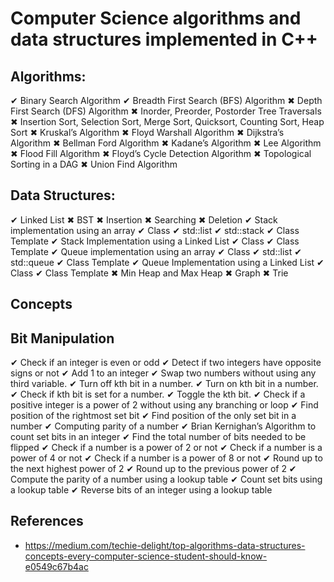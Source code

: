 # Computer Science algorithms and data structures implemented in C++


## Algorithms:

✔ Binary Search Algorithm
✔ Breadth First Search (BFS) Algorithm
✖ Depth First Search (DFS) Algorithm
✖ Inorder, Preorder, Postorder Tree Traversals
✖ Insertion Sort, Selection Sort, Merge Sort, Quicksort, Counting Sort, Heap Sort
✖ Kruskal’s Algorithm
✖ Floyd Warshall Algorithm
✖ Dijkstra’s Algorithm
✖ Bellman Ford Algorithm
✖ Kadane’s Algorithm
✖ Lee Algorithm
✖ Flood Fill Algorithm
✖ Floyd’s Cycle Detection Algorithm
✖ Topological Sorting in a DAG
✖ Union Find Algorithm


## Data Structures:

✔ Linked List
✖ BST
	✖ Insertion
	✖ Searching
	✖ Deletion
✔ Stack implementation using an array
	✔ Class
	✔ std::list
	✔ std::stack
	✔ Class Template
✔ Stack Implementation using a Linked List
	✔ Class
	✔ Class Template
✔ Queue implementation using an array
	✔ Class
	✔ std::list
	✔ std::queue
	✔ Class Template
✔ Queue Implementation using a Linked List
	✔ Class
	✔ Class Template
✖ Min Heap and Max Heap
✖ Graph
✖ Trie


## Concepts


## Bit Manipulation

✔ Check if an integer is even or odd
✔ Detect if two integers have opposite signs or not
✔ Add 1 to an integer
✔ Swap two numbers without using any third variable.
✔ Turn off kth bit in a number.
✔ Turn on kth bit in a number.
✔ Check if kth bit is set for a number.
✔ Toggle the kth bit.
✔ Check if a positive integer is a power of 2 without using any branching or loop
✔ Find position of the rightmost set bit
✔ Find position of the only set bit in a number
✔ Computing parity of a number
✔ Brian Kernighan’s Algorithm to count set bits in an integer
✔ Find the total number of bits needed to be flipped
✔ Check if a number is a power of 2 or not
✔ Check if a number is a power of 4 or not
✔ Check if a number is a power of 8 or not
✔ Round up to the next highest power of 2
✔ Round up to the previous power of 2
✔ Compute the parity of a number using a lookup table
✔ Count set bits using a lookup table
✔ Reverse bits of an integer using a lookup table



## References
- https://medium.com/techie-delight/top-algorithms-data-structures-concepts-every-computer-science-student-should-know-e0549c67b4ac
